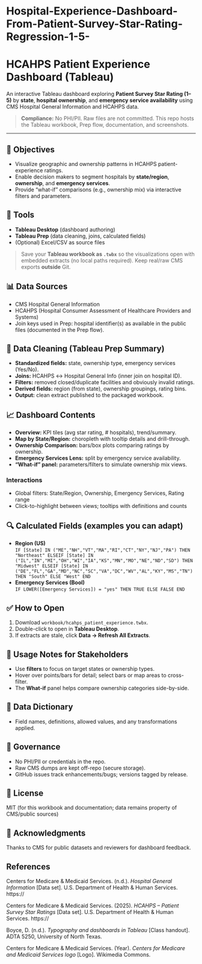 # Hospital-Experience-Dashboard-From-Patient-Survey-Star-Rating-Regression-1-5-
# HCAHPS Patient Experience Dashboard (Tableau)

An interactive Tableau dashboard exploring **Patient Survey Star Rating (1–5)** by **state**, **hospital ownership**, and **emergency service availability** using CMS Hospital General Information and HCAHPS data.

> **Compliance:** No PHI/PII. Raw files are not committed. This repo hosts the Tableau workbook, Prep flow, documentation, and screenshots.

---

## 🎯 Objectives
- Visualize geographic and ownership patterns in HCAHPS patient-experience ratings.
- Enable decision makers to segment hospitals by **state/region**, **ownership**, and **emergency services**.
- Provide “what-if” comparisons (e.g., ownership mix) via interactive filters and parameters.

## 🧰 Tools
- **Tableau Desktop** (dashboard authoring)
- **Tableau Prep** (data cleaning, joins, calculated fields)
- (Optional) Excel/CSV as source files
  
> Save your **Tableau workbook as `.twbx`** so the visualizations open with embedded extracts (no local paths required). Keep real/raw CMS exports **outside** Git.

## 📊 Data Sources
- CMS Hospital General Information
- HCAHPS (Hospital Consumer Assessment of Healthcare Providers and Systems)
- Join keys used in Prep: hospital identifier(s) as available in the public files (documented in the Prep flow).

## 🧹 Data Cleaning (Tableau Prep Summary)
- **Standardized fields:** state, ownership type, emergency services (Yes/No).
- **Joins:** HCAHPS ↔ Hospital General Info (inner join on hospital ID).
- **Filters:** removed closed/duplicate facilities and obviously invalid ratings.
- **Derived fields:** region (from state), ownership groupings, rating bins.
- **Output:** clean extract published to the packaged workbook.

## 📈 Dashboard Contents
- **Overview:** KPI tiles (avg star rating, # hospitals), trend/summary.
- **Map by State/Region:** choropleth with tooltip details and drill-through.
- **Ownership Comparison:** bars/box plots comparing ratings by ownership.
- **Emergency Services Lens:** split by emergency service availability.
- **“What-if” panel:** parameters/filters to simulate ownership mix views.

### Interactions
- Global filters: State/Region, Ownership, Emergency Services, Rating range
- Click-to-highlight between views; tooltips with definitions and counts

## 🔍 Calculated Fields (examples you can adapt)
- **Region (US)**  
  `IF [State] IN ("ME","NH","VT","MA","RI","CT","NY","NJ","PA") THEN "Northeast"
   ELSEIF [State] IN ("IL","IN","MI","OH","WI","IA","KS","MN","MO","NE","ND","SD") THEN "Midwest"
   ELSEIF [State] IN ("DE","FL","GA","MD","NC","SC","VA","DC","WV","AL","KY","MS","TN") THEN "South"
   ELSE "West" END`
- **Emergency Services (Bool)**  
  `IF LOWER([Emergency Services]) = "yes" THEN TRUE ELSE FALSE END`

## ✅ How to Open
1. Download `workbook/hcahps_patient_experience.twbx`.
2. Double-click to open in **Tableau Desktop**.
3. If extracts are stale, click **Data → Refresh All Extracts**.

## 🧭 Usage Notes for Stakeholders
- Use **filters** to focus on target states or ownership types.
- Hover over points/bars for detail; select bars or map areas to cross-filter.
- The **What-if** panel helps compare ownership categories side-by-side.

## 📜 Data Dictionary 
- Field names, definitions, allowed values, and any transformations applied.

## 🔐 Governance
- No PHI/PII or credentials in the repo.
- Raw CMS dumps are kept off-repo (secure storage).
- GitHub issues track enhancements/bugs; versions tagged by release.

## 📄 License
MIT (for this workbook and documentation; data remains property of CMS/public sources)

## 🙌 Acknowledgments
Thanks to CMS for public datasets and reviewers for dashboard feedback.

## References

Centers for Medicare & Medicaid Services. (n.d.). *Hospital General Information* [Data set]. U.S. Department of Health & Human Services. https://<exact-link-you-used>

Centers for Medicare & Medicaid Services. (2025). *HCAHPS – Patient Survey Star Ratings* [Data set]. U.S. Department of Health & Human Services. https://<exact-link-you-used>

Boyce, D. (n.d.). *Typography and dashboards in Tableau* [Class handout]. ADTA 5250, University of North Texas.

Centers for Medicare & Medicaid Services. (Year). *Centers for Medicare and Medicaid Services logo* [Logo]. Wikimedia Commons.


